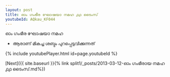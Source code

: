 ```yaml
---
layout: post
title: ഓം ഗംഭീര ഘോഷയാ നമഹ ൧൧ ടൈംസ്
youtubeId: AQkau_KF044
---
```

 
 
 ഓം ഗംഭീര ഘോഷയാ നമഹ 
 
 -  ആരാണ് മികച്ച ശബ്ദം പുറപ്പെടുവിക്കുന്നത് 
 
  
 
  
 
 
 
 
 
 


{% include youtubePlayer.html id=page.youtubeId %}
 
[Next]({{ site.baseurl }}{% link  split1/_posts/2013-03-12-ഓം ഗംഭീരായ നമഹ ൧൧ ടൈംസ്.md%})
 
